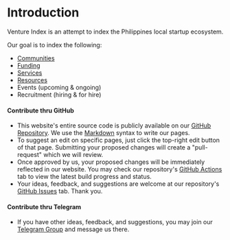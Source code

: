 # Introduction

Venture Index is an attempt to index the Philippines local startup ecosystem.

Our goal is to index the following:

- [Communities](./communities/index.md)
- [Funding](./funding/index.md)
- [Services](./services/index.md)
- [Resources](./resources/index.md)
- Events (upcoming & ongoing)
- Recruitment (hiring & for hire)

#### Contribute thru GitHub

- This website's entire source code is publicly available on our [GitHub Repository](https://github.com/ventureindexco/web). We use the [Markdown](https://commonmark.org/help/) syntax to write our pages.
- To suggest an edit on specific pages, just click the top-right edit button of that page. Submitting your proposed changes will create a "pull-request" which we will review.
- Once approved by us, your proposed changes will be immediately reflected in our website. You may check our repository's [GitHub Actions](https://github.com/ventureindexco/web/actions) tab to view the latest build progress and status.
- Your ideas, feedback, and suggestions are welcome at our repository's [GitHub Issues](https://github.com/ventureindexco/web/issues) tab. Thank you.

#### Contribute thru Telegram

- If you have other ideas, feedback, and suggestions, you may join our [Telegram Group](https://t.me/ventureindexco) and message us there.